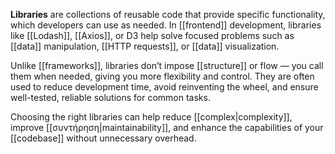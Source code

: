 **Libraries** are collections of reusable code that provide specific functionality, which developers can use as needed. In [[frontend]] development, libraries like [[Lodash]], [[Axios]], or D3 help solve focused problems such as [[data]] manipulation, [[HTTP requests]], or [[data]] visualization.

Unlike [[frameworks]], libraries don’t impose [[structure]] or flow — you call them when needed, giving you more flexibility and control. They are often used to reduce development time, avoid reinventing the wheel, and ensure well-tested, reliable solutions for common tasks.

Choosing the right libraries can help reduce [[complex|complexity]], improve [[συντήρηση|maintainability]], and enhance the capabilities of your [[codebase]] without unnecessary overhead.